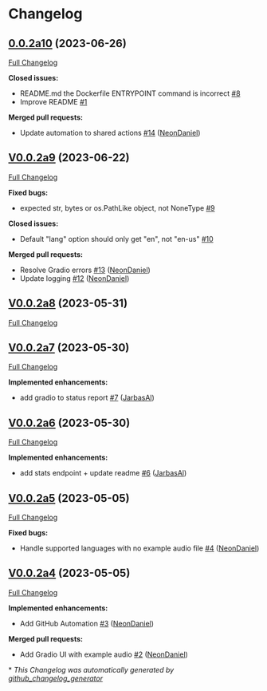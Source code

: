 # Changelog

## [0.0.2a10](https://github.com/OpenVoiceOS/ovos-stt-http-server/tree/0.0.2a10) (2023-06-26)

[Full Changelog](https://github.com/OpenVoiceOS/ovos-stt-http-server/compare/V0.0.2a9...0.0.2a10)

**Closed issues:**

- README.md the Dockerfile ENTRYPOINT command is incorrect [\#8](https://github.com/OpenVoiceOS/ovos-stt-http-server/issues/8)
- Improve README [\#1](https://github.com/OpenVoiceOS/ovos-stt-http-server/issues/1)

**Merged pull requests:**

- Update automation to shared actions [\#14](https://github.com/OpenVoiceOS/ovos-stt-http-server/pull/14) ([NeonDaniel](https://github.com/NeonDaniel))

## [V0.0.2a9](https://github.com/OpenVoiceOS/ovos-stt-http-server/tree/V0.0.2a9) (2023-06-22)

[Full Changelog](https://github.com/OpenVoiceOS/ovos-stt-http-server/compare/V0.0.2a8...V0.0.2a9)

**Fixed bugs:**

- expected str, bytes or os.PathLike object, not NoneType [\#9](https://github.com/OpenVoiceOS/ovos-stt-http-server/issues/9)

**Closed issues:**

- Default "lang" option should only get "en", not "en-us" [\#10](https://github.com/OpenVoiceOS/ovos-stt-http-server/issues/10)

**Merged pull requests:**

- Resolve Gradio errors [\#13](https://github.com/OpenVoiceOS/ovos-stt-http-server/pull/13) ([NeonDaniel](https://github.com/NeonDaniel))
- Update logging [\#12](https://github.com/OpenVoiceOS/ovos-stt-http-server/pull/12) ([NeonDaniel](https://github.com/NeonDaniel))

## [V0.0.2a8](https://github.com/OpenVoiceOS/ovos-stt-http-server/tree/V0.0.2a8) (2023-05-31)

[Full Changelog](https://github.com/OpenVoiceOS/ovos-stt-http-server/compare/V0.0.2a7...V0.0.2a8)

## [V0.0.2a7](https://github.com/OpenVoiceOS/ovos-stt-http-server/tree/V0.0.2a7) (2023-05-30)

[Full Changelog](https://github.com/OpenVoiceOS/ovos-stt-http-server/compare/V0.0.2a6...V0.0.2a7)

**Implemented enhancements:**

- add gradio to status report [\#7](https://github.com/OpenVoiceOS/ovos-stt-http-server/pull/7) ([JarbasAl](https://github.com/JarbasAl))

## [V0.0.2a6](https://github.com/OpenVoiceOS/ovos-stt-http-server/tree/V0.0.2a6) (2023-05-30)

[Full Changelog](https://github.com/OpenVoiceOS/ovos-stt-http-server/compare/V0.0.2a5...V0.0.2a6)

**Implemented enhancements:**

- add stats endpoint + update readme [\#6](https://github.com/OpenVoiceOS/ovos-stt-http-server/pull/6) ([JarbasAl](https://github.com/JarbasAl))

## [V0.0.2a5](https://github.com/OpenVoiceOS/ovos-stt-http-server/tree/V0.0.2a5) (2023-05-05)

[Full Changelog](https://github.com/OpenVoiceOS/ovos-stt-http-server/compare/V0.0.2a4...V0.0.2a5)

**Fixed bugs:**

- Handle supported languages with no example audio file [\#4](https://github.com/OpenVoiceOS/ovos-stt-http-server/pull/4) ([NeonDaniel](https://github.com/NeonDaniel))

## [V0.0.2a4](https://github.com/OpenVoiceOS/ovos-stt-http-server/tree/V0.0.2a4) (2023-05-05)

[Full Changelog](https://github.com/OpenVoiceOS/ovos-stt-http-server/compare/afb94a25f646ab2a9f90a35f3914bc301067b289...V0.0.2a4)

**Implemented enhancements:**

- Add GitHub Automation [\#3](https://github.com/OpenVoiceOS/ovos-stt-http-server/pull/3) ([NeonDaniel](https://github.com/NeonDaniel))

**Merged pull requests:**

- Add Gradio UI with example audio [\#2](https://github.com/OpenVoiceOS/ovos-stt-http-server/pull/2) ([NeonDaniel](https://github.com/NeonDaniel))



\* *This Changelog was automatically generated by [github_changelog_generator](https://github.com/github-changelog-generator/github-changelog-generator)*
